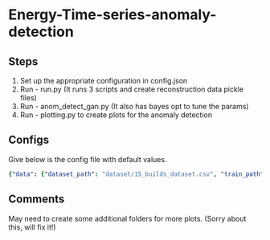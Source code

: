 # Energy-Time-series-anomaly-detection

## Steps
1. Set up the appropriate configuration in config.json
2. Run - run.py (It runs 3 scripts and create reconstruction data pickle files)
3. Run - anom_detect_gan.py  (It also has bayes opt to tune the params)
4. Run - plotting.py to create plots for the anomaly detection

## Configs

Give below is the config file with default values.
```yaml
{"data": {"dataset_path": "dataset/15_builds_dataset.csv", "train_path": "model_input/", "only_building": 1304}, "training": {"batch_size": 128, "num_epochs": 200, "latent_dim": 100, "w_gan_training": true, "n_critic": 5, "clip_value": 0.01, "betaG": 0.5, "betaD": 0.5, "lrG": 0.0002, "lrD": 0.0002}, "preprocessing": {"normalize": true, "plot_segments": true, "store_segments": true, "window_size": 48}, "recon": {"use_dtw": true, "iters": 1000, "use_eval_mode": true}}
```

## Comments

May need to create some additional folders for more plots. (Sorry about this, will fix it!)
